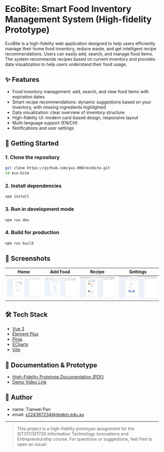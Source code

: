 # EcoBite: Smart Food Inventory Management System (High-fidelity Prototype)

EcoBite is a high-fidelity web application designed to help users efficiently manage their home food inventory, reduce waste, and get intelligent recipe recommendations. Users can easily add, search, and manage food items. The system recommends recipes based on current inventory and provides data visualization to help users understand their food usage.

## ✨ Features
- Food inventory management: add, search, and view food items with expiration dates
- Smart recipe recommendations: dynamic suggestions based on your inventory, with missing ingredients highlighted
- Data visualization: clear overview of inventory structure
- High-fidelity UI: modern card-based design, responsive layout
- Multi-language support (EN/CH)
- Notifications and user settings

## 🚀 Getting Started

### 1. Clone the repository
```bash
git clone https://github.com/yui-000/ecobite.git
cd eco-bite
```

### 2. Install dependencies
```bash
npm install
```

### 3. Run in development mode
```bash
npm run dev
```

### 4. Build for production
```bash
npm run build
```

## 📸 Screenshots

Home | Add Food | Recipe | Settings
:---:|:---:|:---:|:---:
![Home](./screenshots/home.png) | ![Add Food](./screenshots/addfood.png) | ![Recipe](./screenshots/recipe.png) | ![Settings](./screenshots/settings.png)


## 🛠️ Tech Stack
- [Vue 3](https://vuejs.org/)
- [Element Plus](https://element-plus.org/)
- [Pinia](https://pinia.vuejs.org/)
- [ECharts](https://echarts.apache.org/)
- [Vite](https://vitejs.dev/)

## 📄 Documentation & Prototype
- [High-Fidelity Prototype Documentation (PDF)](./docs/HighFidelityPrototype.pdf)
- [Demo Video Link](./docs/DemoVideo.pdf)

## 👤 Author
- name: Tianwei Pan 
- email: s224387234@deakin.edu.au

---

> This project is a high-fidelity prototype assignment for the SIT317/SIT726 Information Technology Innovations and Entrepreneurship course. For questions or suggestions, feel free to open an issue!
